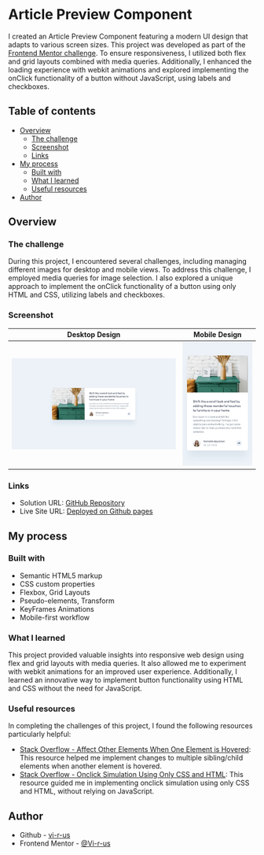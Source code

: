 # Article Preview Component

I created an Article Preview Component featuring a modern UI design that adapts to various screen sizes. This project was developed as part of the [Frontend Mentor challenge](https://www.frontendmentor.io/challenges/article-preview-component-dYBN_pYFT). To ensure responsiveness, I utilized both flex and grid layouts combined with media queries. Additionally, I enhanced the loading experience with webkit animations and explored implementing the onClick functionality of a button without JavaScript, using labels and checkboxes.

## Table of contents

- [Overview](#overview)
  - [The challenge](#the-challenge)
  - [Screenshot](#screenshot)
  - [Links](#links)
- [My process](#my-process)
  - [Built with](#built-with)
  - [What I learned](#what-i-learned)
  - [Useful resources](#useful-resources)
- [Author](#author)

## Overview

### The challenge

During this project, I encountered several challenges, including managing different images for desktop and mobile views. To address this challenge, I employed media queries for image selection. I also explored a unique approach to implement the onClick functionality of a button using only HTML and CSS, utilizing labels and checkboxes.

### Screenshot

Desktop Design            |  Mobile Design 
:-------------------------:|:-------------------------:
![](./design/desktop-design.jpg)  |  ![](./design/mobile-design.jpg)

### Links

- Solution URL: [GitHub Repository](https://github.com/Vi-r-us/Article-Preview-Component)
- Live Site URL: [Deployed on Github pages](https://vi-r-us.github.io/Article-Preview-Component/)


## My process

### Built with

- Semantic HTML5 markup
- CSS custom properties 
- Flexbox, Grid Layouts
- Pseudo-elements, Transform
- KeyFrames Animations
- Mobile-first workflow

### What I learned

This project provided valuable insights into responsive web design using flex and grid layouts with media queries. It also allowed me to experiment with webkit animations for an improved user experience. Additionally, I learned an innovative way to implement button functionality using HTML and CSS without the need for JavaScript.

### Useful resources

In completing the challenges of this project, I found the following resources particularly helpful:
- [Stack Overflow - Affect Other Elements When One Element is Hovered](https://stackoverflow.com/questions/4502633/how-to-affect-other-elements-when-one-element-is-hovered): This resource helped me implement changes to multiple sibling/child elements when another element is hovered.
- [Stack Overflow - Onclick Simulation Using Only CSS and HTML](https://stackoverflow.com/questions/12851023/javascript-onclick-simulation-using-only-css-and-html-without-javascript): This resource guided me in implementing onclick simulation using only CSS and HTML, without relying on JavaScript.

## Author

- Github - [vi-r-us](https://github.com/Vi-r-us)
- Frontend Mentor - [@Vi-r-us](https://www.frontendmentor.io/profile/Vi-r-us)